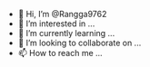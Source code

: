 - 👋 Hi, I’m @Rangga9762
- 👀 I’m interested in ...
- 🌱 I’m currently learning ...
- 💞️ I’m looking to collaborate on ...
- 📫 How to reach me ...

<!---
Rangga9762/Rangga9762 is a ✨ special ✨ repository because its `README.md` (this file) appears on your GitHub profile.
You can click the Preview link to take a look at your changes.
--->

